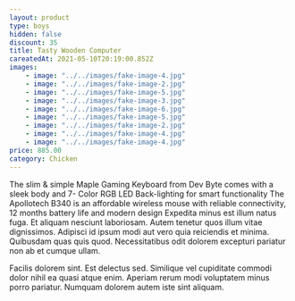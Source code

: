 ```yaml
---
layout: product
type: boys
hidden: false
discount: 35
title: Tasty Wooden Computer
careatedAt: 2021-05-10T20:19:00.852Z
images:
    - image: "../../images/fake-image-4.jpg"
    - image: "../../images/fake-image-2.jpg"
    - image: "../../images/fake-image-5.jpg"
    - image: "../../images/fake-image-3.jpg"
    - image: "../../images/fake-image-6.jpg"
    - image: "../../images/fake-image-5.jpg"
    - image: "../../images/fake-image-2.jpg"
    - image: "../../images/fake-image-4.jpg"
    - image: "../../images/fake-image-4.jpg"
price: 885.00
category: Chicken
---
```

The slim & simple Maple Gaming Keyboard from Dev Byte comes with a sleek body and 7- Color RGB LED Back-lighting for smart functionality
The Apollotech B340 is an affordable wireless mouse with reliable connectivity, 12 months battery life and modern design
Expedita minus est illum natus fuga. Et aliquam nesciunt laboriosam. Autem tenetur quos illum vitae dignissimos. Adipisci id ipsum modi aut vero quia reiciendis et minima. Quibusdam quas quis quod. Necessitatibus odit dolorem excepturi pariatur non ab et cumque ullam.
 Facilis dolorem sint. Est delectus sed. Similique vel cupiditate commodi dolor nihil ea quasi atque enim. Aperiam rerum modi voluptatem minus porro pariatur. Numquam dolorem autem iste sint aliquam.
